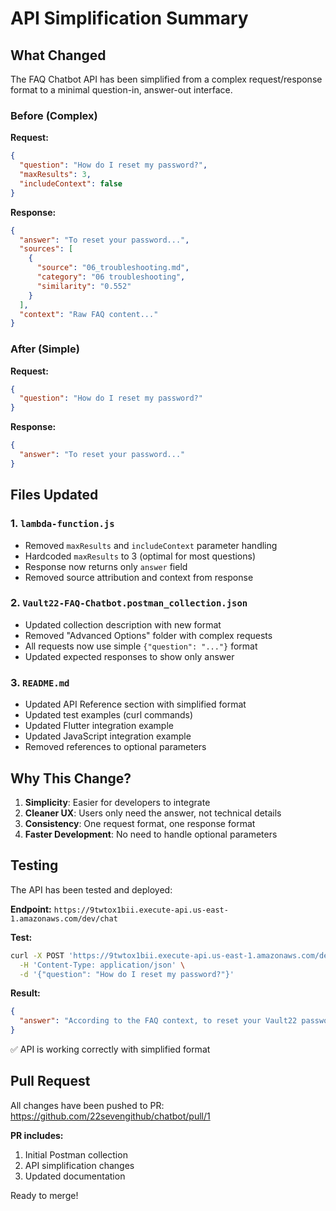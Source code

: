 # API Simplification Summary

## What Changed

The FAQ Chatbot API has been simplified from a complex request/response format to a minimal question-in, answer-out interface.

### Before (Complex)

**Request:**
```json
{
  "question": "How do I reset my password?",
  "maxResults": 3,
  "includeContext": false
}
```

**Response:**
```json
{
  "answer": "To reset your password...",
  "sources": [
    {
      "source": "06_troubleshooting.md",
      "category": "06 troubleshooting",
      "similarity": "0.552"
    }
  ],
  "context": "Raw FAQ content..."
}
```

### After (Simple)

**Request:**
```json
{
  "question": "How do I reset my password?"
}
```

**Response:**
```json
{
  "answer": "To reset your password..."
}
```

## Files Updated

### 1. `lambda-function.js`
- Removed `maxResults` and `includeContext` parameter handling
- Hardcoded `maxResults` to 3 (optimal for most questions)
- Response now returns only `answer` field
- Removed source attribution and context from response

### 2. `Vault22-FAQ-Chatbot.postman_collection.json`
- Updated collection description with new format
- Removed "Advanced Options" folder with complex requests
- All requests now use simple `{"question": "..."}` format
- Updated expected responses to show only answer

### 3. `README.md`
- Updated API Reference section with simplified format
- Updated test examples (curl commands)
- Updated Flutter integration example
- Updated JavaScript integration example
- Removed references to optional parameters

## Why This Change?

1. **Simplicity**: Easier for developers to integrate
2. **Cleaner UX**: Users only need the answer, not technical details
3. **Consistency**: One request format, one response format
4. **Faster Development**: No need to handle optional parameters

## Testing

The API has been tested and deployed:

**Endpoint:** `https://9twtox1bii.execute-api.us-east-1.amazonaws.com/dev/chat`

**Test:**
```bash
curl -X POST 'https://9twtox1bii.execute-api.us-east-1.amazonaws.com/dev/chat' \
  -H 'Content-Type: application/json' \
  -d '{"question": "How do I reset my password?"}'
```

**Result:**
```json
{
  "answer": "According to the FAQ context, to reset your Vault22 password, you can follow these steps:\n\nVia Web:\n1. Go to the login page\n2. Click \"Forgot password?\"\n3. Enter your email address\n4. Check your email for a reset link\n5. Create a new password\n\nVia App:\n1. On the login screen, tap \"Forgot password?\"\n2. Enter your email address\n3. Check your email for a reset link\n4. Follow the link to reset your password"
}
```

✅ API is working correctly with simplified format

## Pull Request

All changes have been pushed to PR: https://github.com/22sevengithub/chatbot/pull/1

**PR includes:**
1. Initial Postman collection
2. API simplification changes
3. Updated documentation

Ready to merge!
